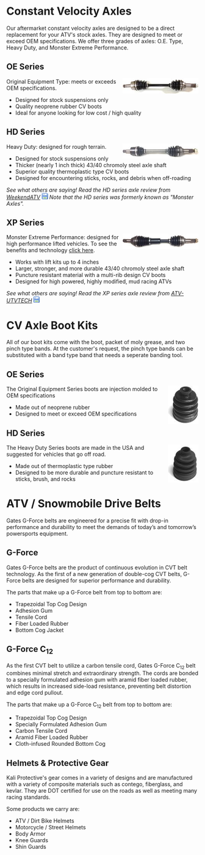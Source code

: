 <a name="axles"></a>Constant Velocity Axles
============================================
Our aftermarket constant velocity axles are designed to be a direct replacement for your ATV's stock axles. They are 
designed to meet or exceed OEM specifications. We offer three grades of axles: O.E. Type, Heavy Duty, and Monster Extreme 
Performance.

OE Series
---------
<!-- axle_oe.jpg = YA-8-300 -->
<a href="content/img/products/axles/axle_oe.jpg" title="OE series axle" class="gallery" rel="axles">
<img src="content/img/products/axles/axle_oe_thumb.jpg" alt="OE series axle" title="OE series axle" style="float: right">
</a>

Original Equipment Type: meets or exceeds OEM specifications.

* Designed for stock suspensions only
* Quality neoprene rubber CV boots
* Ideal for anyone looking for low cost / high quality

HD Series
---------
<!-- axle_hd.jpg = B110 -->
<a href="content/img/products/axles/axle_hd.jpg" title="HD series axle" class="gallery" rel="axles">
<img src="content/img/products/axles/axle_hd_thumb.jpg" alt="HD series axle" title="HD series axle" style="float: right">
</a>

Heavy Duty: designed for rough terrain.

* Designed for stock suspensions only
* Thicker (nearly 1 inch thick) 43/40 chromoly steel axle shaft
* Superior quality thermoplastic type CV boots
* Designed for encountering sticks, rocks, and debris when off-roading

*See what others are saying! Read the HD series axle review from 
[WeekendATV](http://weekendatv.com/2011/12/review-monster-axles/)
[![Local Mirror](content/themes/ca-webstore/img/icons/disk.png)](./?p=review-weekendatv)
Note that the HD series was formerly known as "Monster Axles".*

XP Series
---------
<!-- axle_xp.jpg = XB-110 -->
<a href="content/img/products/axles/axle_xp.jpg" title="Monster XP series axle" class="gallery" rel="axles">
<img src="content/img/products/axles/axle_xp_thumb.jpg" alt="Monster XP series axle" title="Monster XP series axle" style="float: right">
</a>

Monster Extreme Performance: designed for high performance lifted vehicles. To see the benefits and technology [click here](./?p=products-xp-series).

* Works with lift kits up to 4 inches
* Larger, stronger, and more durable 43/40 chromoly steel axle shaft
* Puncture resistant material with a multi-rib design CV boots
* Designed for high powered, highly modified, mud racing ATVs

*See what others are saying! Read the XP series axle review from 
[ATV-UTVTECH](http://atv-utvtech.com/product-review-articles/performance-product-reviews/monster-xp-axle-review-by-atv-utvtech-com/)
[![Local Mirror](content/themes/ca-webstore/img/icons/disk.png)](./?p=review-atv-utvtech)*

CV Axle Boot Kits
=================
All of our boot kits come with the boot, packet of moly grease, and two pinch type bands. At the customer's request, the 
pinch type bands can be substituted with a band type band that needs a seperate banding tool.

OE Series
---------

<a href="content/img/products/boots/boot_oe.jpg" title="OE series boot" class="gallery" rel="boots">
<img src="content/img/products/boots/boot_oe_thumb.jpg" alt="OE series boot" title="OE series boot" style="float: right">
</a>

The Original Equipment Series boots are injection molded to OEM specifications

* Made out of neoprene rubber
* Designed to meet or exceed OEM specifications

HD Series
---------

<a href="content/img/products/boots/boot_hd.jpg" title="HD series boot" class="gallery" rel="boots">
<img src="content/img/products/boots/boot_hd_thumb.jpg" alt="HD series boot" title="HD series boot" style="float: right">
</a>

The Heavy Duty Series boots are made in the USA and suggested for vehicles that go off road.

* Made out of thermoplastic type rubber
* Designed to be more durable and puncture resistant to sticks, brush, and rocks

<a name="gates"></a>ATV / Snowmobile Drive Belts
=================================================
Gates G-Force belts are engineered for a precise fit with drop-in performance and durability to meet the demands of 
today’s and tomorrow’s powersports equipment.

G-Force
-------
Gates G-Force belts are the product of continuous evolution in CVT belt technology. As the first of a new generation of 
double-cog CVT belts, G-Force belts are designed for superior performance and durability.

The parts that make up a G-Force belt from top to bottom are:

* Trapezoidal Top Cog Design
* Adhesion Gum
* Tensile Cord
* Fiber Loaded Rubber
* Bottom Cog Jacket

G-Force C<sub>12</sub>
------------------------
As the first CVT belt to utilize a carbon tensile cord, Gates G-Force C<sub>12</sub> belt combines minimal stretch and 
extraordinary strength. The cords are bonded to a specially formulated adhesion gum with aramid fiber loaded rubber, 
which results in increased side-load resistance, preventing belt distortion and edge cord pullout.

The parts that make up a G-Force C<sub>12</sub> belt from top to bottom are:

* Trapezoidal Top Cog Design
* Specially Formulated Adhesion Gum
* Carbon Tensile Cord
* Aramid Fiber Loaded Rubber
* Cloth-infused Rounded Bottom Cog

Helmets &amp; Protective Gear
-----------------------------
Kali Protective's gear comes in a variety of designs and are manufactured with a variety of composite materials such as 
contego, fiberglass, and kevlar. They are DOT certified for use on the roads as well as meeting many racing standards.

Some products we carry are:

* ATV / Dirt Bike Helmets
* Motorcycle / Street Helmets
* Body Armor
* Knee Guards
* Shin Guards
